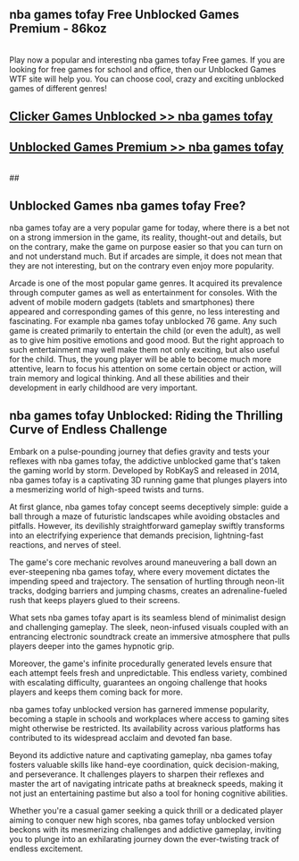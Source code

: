 ## nba games tofay Free Unblocked Games Premium - 86koz <br>
<br>
Play now a popular and interesting nba games tofay Free games. If you are looking for free games for school and office, then our Unblocked Games WTF site will help you. You can choose cool, crazy and exciting unblocked games of different genres!


##  [Clicker Games Unblocked >> nba games tofay](http://freeplayer.one?title=nba_games_tofay&ref=04)

##  [Unblocked Games Premium >> nba games tofay](http://freeplayer.one?title=nba_games_tofay&ref=04)
  <br>
  ##



## Unblocked Games nba games tofay Free?

nba games tofay are a very popular game for today, where there is a bet not on a strong immersion in the game, its reality, thought-out and details, but on the contrary, make the game on purpose easier so that you can turn on and not understand much. But if arcades are simple, it does not mean that they are not interesting, but on the contrary even enjoy more popularity.

Arcade is one of the most popular game genres. It acquired its prevalence through computer games as well as entertainment for consoles. With the advent of mobile modern gadgets (tablets and smartphones) there appeared and corresponding games of this genre, no less interesting and fascinating. For example nba games tofay unblocked 76 game. Any such game is created primarily to entertain the child (or even the adult), as well as to give him positive emotions and good mood. But the right approach to such entertainment may well make them not only exciting, but also useful for the child. Thus, the young player will be able to become much more attentive, learn to focus his attention on some certain object or action, will train memory and logical thinking. And all these abilities and their development in early childhood are very important.

##  nba games tofay Unblocked: Riding the Thrilling Curve of Endless Challenge

Embark on a pulse-pounding journey that defies gravity and tests your reflexes with nba games tofay, the addictive unblocked game that's taken the gaming world by storm. Developed by RobKayS and released in 2014, nba games tofay is a captivating 3D running game that plunges players into a mesmerizing world of high-speed twists and turns.

At first glance, nba games tofay concept seems deceptively simple: guide a ball through a maze of futuristic landscapes while avoiding obstacles and pitfalls. However, its devilishly straightforward gameplay swiftly transforms into an electrifying experience that demands precision, lightning-fast reactions, and nerves of steel.

The game's core mechanic revolves around maneuvering a ball down an ever-steepening nba games tofay, where every movement dictates the impending speed and trajectory. The sensation of hurtling through neon-lit tracks, dodging barriers and jumping chasms, creates an adrenaline-fueled rush that keeps players glued to their screens.

What sets nba games tofay apart is its seamless blend of minimalist design and challenging gameplay. The sleek, neon-infused visuals coupled with an entrancing electronic soundtrack create an immersive atmosphere that pulls players deeper into the games hypnotic grip.

Moreover, the game's infinite procedurally generated levels ensure that each attempt feels fresh and unpredictable. This endless variety, combined with escalating difficulty, guarantees an ongoing challenge that hooks players and keeps them coming back for more.

nba games tofay unblocked version has garnered immense popularity, becoming a staple in schools and workplaces where access to gaming sites might otherwise be restricted. Its availability across various platforms has contributed to its widespread acclaim and devoted fan base.

Beyond its addictive nature and captivating gameplay, nba games tofay fosters valuable skills like hand-eye coordination, quick decision-making, and perseverance. It challenges players to sharpen their reflexes and master the art of navigating intricate paths at breakneck speeds, making it not just an entertaining pastime but also a tool for honing cognitive abilities.

Whether you're a casual gamer seeking a quick thrill or a dedicated player aiming to conquer new high scores, nba games tofay unblocked version beckons with its mesmerizing challenges and addictive gameplay, inviting you to plunge into an exhilarating journey down the ever-twisting track of endless excitement.